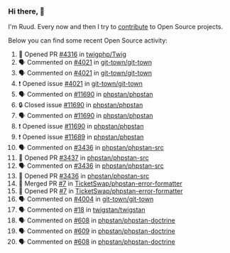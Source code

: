 ### Hi there, 👋

I'm Ruud. Every now and then I try to [contribute](https://github.com/pulls?q=+is%3Apr+author%3Aruudk+archived%3Afalse+is%3Apublic+) to Open Source projects.

Below you can find some recent Open Source activity:

<!--START_SECTION:activity-->
1. 💪 Opened PR [#4316](https://github.com/twigphp/Twig/pull/4316) in [twigphp/Twig](https://github.com/twigphp/Twig)
2. 🗣 Commented on [#4021](https://github.com/git-town/git-town/issues/4021#issuecomment-2348726977) in [git-town/git-town](https://github.com/git-town/git-town)
3. 🗣 Commented on [#4021](https://github.com/git-town/git-town/issues/4021#issuecomment-2348723542) in [git-town/git-town](https://github.com/git-town/git-town)
4. ❗ Opened issue [#4021](https://github.com/git-town/git-town/issues/4021) in [git-town/git-town](https://github.com/git-town/git-town)
5. 🗣 Commented on [#11690](https://github.com/phpstan/phpstan/issues/11690#issuecomment-2348566779) in [phpstan/phpstan](https://github.com/phpstan/phpstan)
6. 🔒 Closed issue [#11690](https://github.com/phpstan/phpstan/issues/11690) in [phpstan/phpstan](https://github.com/phpstan/phpstan)
7. 🗣 Commented on [#11690](https://github.com/phpstan/phpstan/issues/11690#issuecomment-2348554266) in [phpstan/phpstan](https://github.com/phpstan/phpstan)
8. ❗ Opened issue [#11690](https://github.com/phpstan/phpstan/issues/11690) in [phpstan/phpstan](https://github.com/phpstan/phpstan)
9. ❗ Opened issue [#11689](https://github.com/phpstan/phpstan/issues/11689) in [phpstan/phpstan](https://github.com/phpstan/phpstan)
10. 🗣 Commented on [#3436](https://github.com/phpstan/phpstan-src/pull/3436#issuecomment-2348310113) in [phpstan/phpstan-src](https://github.com/phpstan/phpstan-src)
11. 💪 Opened PR [#3437](https://github.com/phpstan/phpstan-src/pull/3437) in [phpstan/phpstan-src](https://github.com/phpstan/phpstan-src)
12. 🗣 Commented on [#3436](https://github.com/phpstan/phpstan-src/pull/3436#issuecomment-2348155337) in [phpstan/phpstan-src](https://github.com/phpstan/phpstan-src)
13. 💪 Opened PR [#3436](https://github.com/phpstan/phpstan-src/pull/3436) in [phpstan/phpstan-src](https://github.com/phpstan/phpstan-src)
14. 🎉 Merged PR [#7](https://github.com/TicketSwap/phpstan-error-formatter/pull/7) in [TicketSwap/phpstan-error-formatter](https://github.com/TicketSwap/phpstan-error-formatter)
15. 💪 Opened PR [#7](https://github.com/TicketSwap/phpstan-error-formatter/pull/7) in [TicketSwap/phpstan-error-formatter](https://github.com/TicketSwap/phpstan-error-formatter)
16. 🗣 Commented on [#4004](https://github.com/git-town/git-town/issues/4004#issuecomment-2347076884) in [git-town/git-town](https://github.com/git-town/git-town)
17. 🗣 Commented on [#18](https://github.com/twigstan/twigstan/pull/18#issuecomment-2346835306) in [twigstan/twigstan](https://github.com/twigstan/twigstan)
18. 🗣 Commented on [#608](https://github.com/phpstan/phpstan-doctrine/issues/608#issuecomment-2346498070) in [phpstan/phpstan-doctrine](https://github.com/phpstan/phpstan-doctrine)
19. 🗣 Commented on [#609](https://github.com/phpstan/phpstan-doctrine/pull/609#issuecomment-2346495606) in [phpstan/phpstan-doctrine](https://github.com/phpstan/phpstan-doctrine)
20. 🗣 Commented on [#608](https://github.com/phpstan/phpstan-doctrine/issues/608#issuecomment-2346494445) in [phpstan/phpstan-doctrine](https://github.com/phpstan/phpstan-doctrine)
<!--END_SECTION:activity-->
